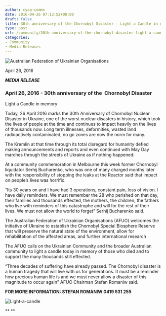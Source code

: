 ```yaml
---
author: cyoa-comms
date: 2016-04-26 07:13:52+00:00
draft: false
title: 30th anniversary of the Chornobyl Disaster - Light a Candle in memory
type: post
url: /community/30th-anniversary-of-the-chornobyl-disaster-light-a-candle-in-memory/
categories:
- Community
- Media Releases
---
```


![Australian Federation of Ukrainian Organisations](http://www.ozeukes.com/wp-content/uploads/2014/10/image001.png)


April 26, 2016


**_MEDIA RELEASE_**





### April 26, 2016 - 30th anniversary of the  Chornobyl Disaster
Light a Candle in memory


Today, 26 April 2016 marks the 30th Anniversary of Chornobyl Nuclear Disaster in Ukraine, one of the worst nuclear disasters in history, which took the lives of people at the time and continues to impact heavily on the lives of thousands now. Long term illnesses, deformities, wasted land radioactively contaminated, no go zones are now the norm for many.

The Kremlin at that time through its total disregard for humanity defied making announcements and reports and even continued with May Day marches through the streets of Ukraine as if nothing happened.

At a community commemoration in Melbourne this week former Chornobyl liquidator Serhij Bucharenko, who was one of many charged months later with the responsibility of stopping the leaks at the Reactor said that impact on people’s lives was horrific.

“Its 30 years on and I have had 3 operations, constant pain, loss of vision. I have daily reminders. We must remember the 28 who perished on that day, their families and thousands effected, the mothers, the children, the fathers who live with reminders of this catastrophe and will for the rest of their lives. We must not allow the world to forget” Serhij Bucharenko said.

The Australian Federation of Ukrainian Organisations (AFUO) welcomes the initiative of Ukraine to establish the Chornobyl Special Biosphere Reserve that will preserve the natural state of the environment, allow for rehabilitation of the affected areas, and further international research

The AFUO calls on the Ukrainian Community and the broader Australian community to light a candle today in memory of those who died and to support the many thousands still effected.

“Three decades of suffering have already passed. The Chornobyl disaster is a human tragedy that will live with us for generations. It must be a reminder how precious human life is and we must never allow a disaster of this magnitude to occur again” AFUO Chairman Stefan Romaniw said.

**FOR MORE INFORMATION: STEFAN ROMANIW 0419 531 255**

![Light-a-candle](http://www.ozeukes.com/wp-content/uploads/2012/11/Light-a-candle.jpg)


** **
